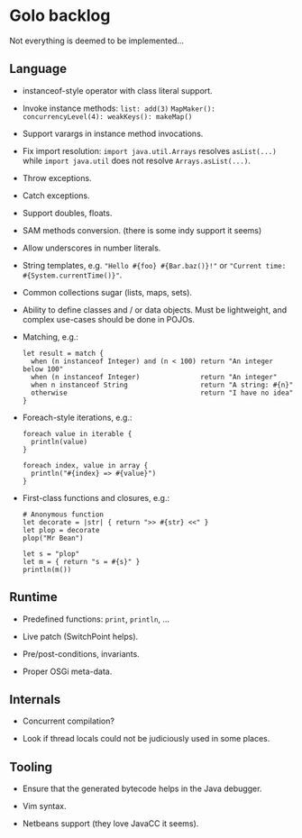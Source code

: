 # Golo backlog

Not everything is deemed to be implemented...

## Language

* instanceof-style operator with class literal support.

* Invoke instance methods:
  `list: add(3)`
  `MapMaker(): concurrencyLevel(4): weakKeys(): makeMap()`

* Support varargs in instance method invocations.

* Fix import resolution: `import java.util.Arrays` resolves `asList(...)` while
  `import java.util` does not resolve `Arrays.asList(...)`.

* Throw exceptions.

* Catch exceptions.

* Support doubles, floats.

* SAM methods conversion. (there is some indy support it seems)

* Allow underscores in number literals.

* String templates, e.g. `"Hello #{foo} #{Bar.baz()}!"` or `"Current time: #{System.currentTime()}"`.

* Common collections sugar (lists, maps, sets).

* Ability to define classes and / or data objects.
  Must be lightweight, and complex use-cases should be done in POJOs.

* Matching, e.g.:
  
    ```
    let result = match {
      when (n instanceof Integer) and (n < 100) return "An integer below 100"
      when (n instanceof Integer)               return "An integer"
      when n instanceof String                  return "A string: #{n}"
      otherwise                                 return "I have no idea"
    }
    ```

* Foreach-style iterations, e.g.:

    ```
    foreach value in iterable {
      println(value)
    }

    foreach index, value in array {
      println("#{index} => #{value}")
    }
    ```

* First-class functions and closures, e.g.:

    ```
    # Anonymous function
    let decorate = |str| { return ">> #{str} <<" }
    let plop = decorate
    plop("Mr Bean")

    let s = "plop"
    let m = { return "s = #{s}" }
    println(m())
    ```

## Runtime

* Predefined functions: `print`, `println`, ...

* Live patch (SwitchPoint helps).

* Pre/post-conditions, invariants.

* Proper OSGi meta-data.

## Internals

* Concurrent compilation?

* Look if thread locals could not be judiciously used in some places.

## Tooling

* Ensure that the generated bytecode helps in the Java debugger.

* Vim syntax.

* Netbeans support (they love JavaCC it seems).

